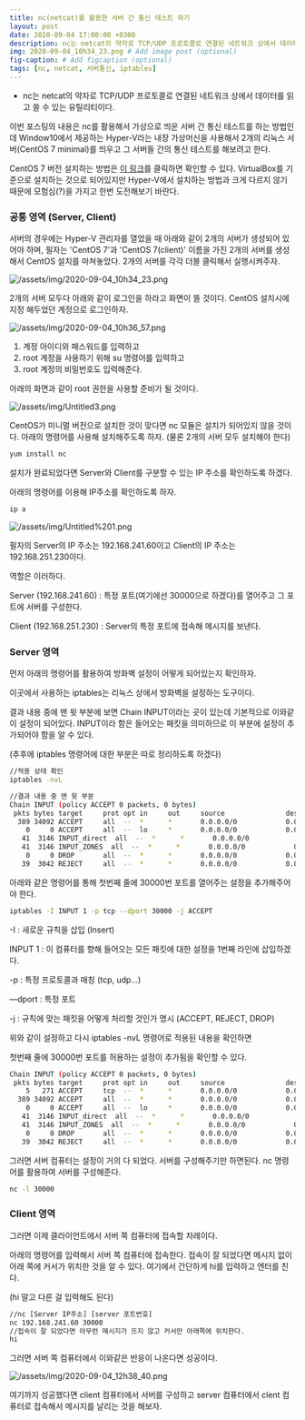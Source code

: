 ```yaml
---
title: nc(netcat)를 활용한 서버 간 통신 테스트 하기
layout: post
date: 2020-09-04 17:00:00 +0300
description: nc는 netcat의 약자로 TCP/UDP 프로토콜로 연결된 네트워크 상에서 데이터를 읽고 쓸 수 있는 유틸리티이다.
img: 2020-09-04_10h34_23.png # Add image post (optional)
fig-caption: # Add figcaption (optional)
tags: [nc, netcat, 서버통신, iptables]
---
```


- nc는 netcat의 약자로 TCP/UDP 프로토콜로 연결된 네트워크 상에서 데이터를 읽고 쓸 수 있는 유틸리티이다.

이번 포스팅의 내용은 nc를 활용해서 가상으로 띄운 서버 간 통신 테스트를 하는 방법인데 Window10에서 제공하는 Hyper-V라는 내장 가상머신을 사용해서 2개의 리눅스 서버(CentOS 7 minimal)를 띄우고 그 서버들 간의 통신 테스트를 해보려고 한다. 

CentOS 7 버전 설치하는 방법은 [이 링크](https://ahngo13.github.io/virtualbox/)를 클릭하면 확인할 수 있다. VirtualBox를 기준으로 설치하는 것으로 되어있지만 Hyper-V에서 설치하는 방법과 크게 다르지 않기 때문에 모험심(?)을 가지고 한번 도전해보기 바란다.

### 공통 영역 (Server, Client)

서버의 경우에는 Hyper-V 관리자를 열었을 때 아래와 같이 2개의 서버가 생성되어 있어야 하며, 필자는 'CentOS 7'과 'CentOS 7(client)' 이름을 가진 2개의 서버를 생성해서 CentOS 설치를 마쳐놓았다. 2개의 서버를 각각 더블 클릭해서 실행시켜주자.  

![/assets/img/2020-09-04_10h34_23.png](/assets/img/2020-09-04_10h34_23.png)

2개의 서버 모두다 아래와 같이 로그인을 하라고 화면이 뜰 것이다. CentOS 설치시에 지정 해두었던 계정으로 로그인하자.

![/assets/img/2020-09-04_10h36_57.png](/assets/img/2020-09-04_10h36_57.png)

1. 계정 아이디와 패스워드를 입력하고
2. root 계정을 사용하기 위해 su 명령어를 입력하고 
3. root 계정의 비밀번호도 입력해준다.

아래의 화면과 같이 root 권한을 사용할 준비가 될 것이다.

![/assets/img/Untitled3.png](/assets/img/Untitled3.png)

CentOS가 미니멀 버전으로 설치한 것이 맞다면 nc 모듈은 설치가 되어있지 않을 것이다. 아래의 명령어를 사용해 설치해주도록 하자. (물론 2개의 서버 모두 설치해야 한다)

```bash
yum install nc
```

설치가 완료되었다면 Server와 Client를 구분할 수 있는 IP 주소를 확인하도록 하겠다.

아래의 명령어를 이용해 IP주소를 확인하도록 하자.

```bash
ip a
```

![/assets/img/Untitled%201.png](/assets/img/Untitled%201.png)

필자의 Server의 IP 주소는 192.168.241.60이고 Client의 IP 주소는 192.168.251.230이다. 

역할은 이러하다.

Server (192.168.241.60) : 특정 포트(여기에선 30000으로 하겠다)를 열어주고 그 포트에 서버를 구성한다.

Client (192.168.251.230) : Server의 특정 포트에 접속해 메시지를 보낸다.

### Server 영역

먼저 아래의 명령어를 활용하여 방화벽 설정이 어떻게 되어있는지 확인하자.

이곳에서 사용하는 iptables는 리눅스 상에서 방화벽을 설정하는 도구이다.

결과 내용 중에 맨 윗 부분에 보면 Chain INPUT이라는 곳이 있는데 기본적으로 이와같이 설정이 되어있다. INPUT이라 함은 들어오는 패킷을 의미하므로 이 부분에 설정이 추가되어야 함을 알 수 있다.

(추후에 iptables 명령어에 대한 부분은 따로 정리하도록 하겠다)

```bash
//적용 상태 확인
iptables -nvL

//결과 내용 중 맨 윗 부분
Chain INPUT (policy ACCEPT 0 packets, 0 bytes)
 pkts bytes target     prot opt in     out     source               destination 
  389 34092 ACCEPT     all  --  *      *       0.0.0.0/0            0.0.0.0/0            ctstate RELATED,ESTABLISHED
    0     0 ACCEPT     all  --  lo     *       0.0.0.0/0            0.0.0.0/0   
   41  3146 INPUT_direct  all  --  *      *       0.0.0.0/0            0.0.0.0/0
   41  3146 INPUT_ZONES  all  --  *      *       0.0.0.0/0            0.0.0.0/0 
    0     0 DROP       all  --  *      *       0.0.0.0/0            0.0.0.0/0            ctstate INVALID
   39  3042 REJECT     all  --  *      *       0.0.0.0/0            0.0.0.0/0            reject-with icmp-host-prohibited
```

아래와 같은 명령어를 통해 첫번째 줄에 30000번 포트를 열어주는 설정을 추가해주어야 한다.

```bash
iptables -I INPUT 1 -p tcp --dport 30000 -j ACCEPT
```

-I : 새로운 규칙을 삽입 (Insert)

INPUT 1 : 이 컴퓨터를 향해 들어오는 모든 패킷에 대한 설정을 1번째 라인에 삽입하겠다.

-p : 특정 프로토콜과 매칭 (tcp, udp...)

—dport : 특정 포트

-j : 규칙에 맞는 패킷을 어떻게 처리할 것인가 명시 (ACCEPT, REJECT, DROP)

위와 같이 설정하고 다시 iptables -nvL 명령어로 적용된 내용을 확인하면

첫번째 줄에 30000번 포트를 허용하는 설정이 추가됨을 확인할 수 있다.

```bash
Chain INPUT (policy ACCEPT 0 packets, 0 bytes)
 pkts bytes target     prot opt in     out     source               destination 
    5   271 ACCEPT     tcp  --  *      *       0.0.0.0/0            0.0.0.0/0            tcp dpt:30000
  389 34092 ACCEPT     all  --  *      *       0.0.0.0/0            0.0.0.0/0            ctstate RELATED,ESTABLISHED
    0     0 ACCEPT     all  --  lo     *       0.0.0.0/0            0.0.0.0/0   
   41  3146 INPUT_direct  all  --  *      *       0.0.0.0/0            0.0.0.0/0
   41  3146 INPUT_ZONES  all  --  *      *       0.0.0.0/0            0.0.0.0/0 
    0     0 DROP       all  --  *      *       0.0.0.0/0            0.0.0.0/0            ctstate INVALID
   39  3042 REJECT     all  --  *      *       0.0.0.0/0            0.0.0.0/0            reject-with icmp-host-prohibited
```

그러면 서버 컴퓨터는 설정이 거의 다 되었다. 서버를 구성해주기만 하면된다. nc 명령어를 활용하여 서버를 구성해준다. 

```bash
nc -l 30000
```

### Client 영역

그러면 이제 클라이언트에서 서버 쪽 컴퓨터에 접속할 차례이다.

아래의 명령어를 입력해서 서버 쪽 컴퓨터에 접속한다. 접속이 잘 되었다면 메시지 없이 아래 쪽에 커서가 위치한 것을 알 수 있다. 여기에서 간단하게 hi를 입력하고 엔터를 친다. 

(hi 말고 다른 걸 입력해도 된다)

```bash
//nc [Server IP주소] [server 포트번호]
nc 192.168.241.60 30000
//접속이 잘 되었다면 아무런 메시지가 뜨지 않고 커서만 아래쪽에 위치한다.
hi
```

그러면 서버 쪽 컴퓨터에서 이와같은 반응이 나온다면 성공이다.

![/assets/img/2020-09-04_12h38_40.png](/assets/img/2020-09-04_12h38_40.png)

여기까지 성공했다면 client 컴퓨터에서 서버를 구성하고 server 컴퓨터에서 clent 컴퓨터로 접속해서 메시지를 날리는 것을 해보자.

